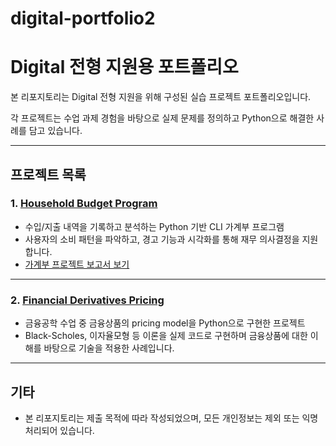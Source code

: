 # digital-portfolio2
# Digital 전형 지원용 포트폴리오

본 리포지토리는 Digital 전형 지원을 위해 구성된 실습 프로젝트 포트폴리오입니다.

각 프로젝트는 수업 과제 경험을 바탕으로 실제 문제를 정의하고 Python으로 해결한 사례를 담고 있습니다.

---

## 프로젝트 목록

### 1. [Household Budget Program](./household-budget)

- 수입/지출 내역을 기록하고 분석하는 Python 기반 CLI 가계부 프로그램  
- 사용자의 소비 패턴을 파악하고, 경고 기능과 시각화를 통해 재무 의사결정을 지원합니다.  
- [가계부 프로젝트 보고서 보기](./household-budget/household_budget_project_report.pdf)

---

### 2. [Financial Derivatives Pricing](./finanal-pricing)

- 금융공학 수업 중 금융상품의 pricing model을 Python으로 구현한 프로젝트  
- Black-Scholes, 이자율모형 등 이론을 실제 코드로 구현하며 금융상품에 대한 이해를 바탕으로 기술을 적용한 사례입니다.  

---

## 기타

- 본 리포지토리는 제출 목적에 따라 작성되었으며, 모든 개인정보는 제외 또는 익명 처리되어 있습니다.
